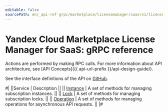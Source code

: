 ```yaml
---
editable: false
sourcePath: en/_api-ref-grpc/marketplace/licensemanager/saas/v1/license-manager/saas/api-ref/grpc/index.md
---
```


# Yandex Cloud Marketplace License Manager for SaaS: gRPC reference

Actions are performed by making RPC calls. For more information about API architecture, see [API Concepts]({{ api-url-prefix }}/api-design-guide/).

See the interface definitions of the API on [GitHub](https://github.com/yandex-cloud/cloudapi).

#|
||Service | Description ||
|| [Instance](Instance/index.md) | A set of methods for managing subscription instances. ||
|| [Lock](Lock/index.md) | A set of methods for managing subscription locks. ||
|| [Operation](Operation/index.md) | A set of methods for managing operations for asynchronous API requests. ||
|#